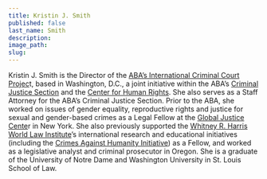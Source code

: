 ```yaml
---
title: Kristin J. Smith
published: false
last_name: Smith
description:
image_path:
slug:
---
```


Kristin J. Smith is the Director of the [ABA’s International Criminal Court Projec](www.aba-icc.org)t, based in Washington, D.C., a joint initiative within the ABA’s&nbsp;[Criminal Justice Section](https://www.americanbar.org/groups/criminal_justice/)&nbsp;and the&nbsp;[Center for Human Rights](https://www.americanbar.org/groups/human_rights/). She also serves as a Staff Attorney for the ABA’s Criminal Justice Section. Prior to the ABA, she worked on issues of gender equality, reproductive rights and justice for sexual and gender-based crimes as a Legal Fellow at the&nbsp;[Global Justice Cente](http://www.globaljusticecenter.net/)r in New York. She also previously supported the&nbsp;[Whitney R. Harris World Law Institute](http://law.wustl.edu/harris/)’s international research and educational initiatives (including the&nbsp;[Crimes Against Humanity Initiative](http://law.wustl.edu/harris/crimesagainsthumanity/)) as a Fellow, and worked as a legislative analyst and criminal prosecutor in Oregon. She is a graduate of the University of Notre Dame and Washington University in St. Louis School of Law.&nbsp;